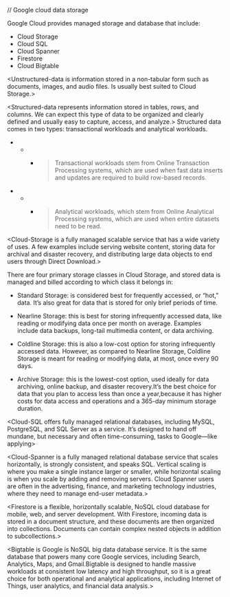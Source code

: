 // Google cloud data storage
<!--  
  Every application needs to store data,and different applications and workloads require different storage database solutions.
  Google Cloud offers relational and non-relational databases and worldwide object storage.
 -->

Google Cloud provides managed storage and database that include: 
  * Cloud Storage 
  * Cloud SQL 
  * Cloud Spanner 
  * Firestore
  * Cloud Bigtable
 
<!-- Unstructured and structured Data -->
  <Unstructured-data is information stored in a non-tabular form such as documents, images, and audio files. Is usually best suited to Cloud Storage.>

  <Structured-data represents information stored in tables, rows, and columns. We can expect this type of data to be organized and clearly defined and usually easy to capture, access, and analyze.>
    Structured data comes in two types: transactional workloads and analytical workloads.

- - - > Transactional workloads stem from Online Transaction Processing systems,  which are used when fast data inserts and updates are required to build row-based records.

- - - > Analytical workloads, which stem from Online Analytical Processing systems, which are used when entire datasets need to be read.


<Cloud-Storage is a fully managed scalable service that has a wide variety of uses. A few examples include serving website content, storing data for archival and disaster recovery, and distributing large data objects to end users through Direct Download.>

There are four primary storage classes in Cloud Storage, and stored data is managed and billed according to which class it belongs in:

  * Standard Storage: is considered best for frequently accessed, or “hot,” data.
  It’s also great for data that is stored for only brief periods of time.

  * Nearline Storage: this is best for storing infrequently accessed data,        like reading or modifying data once per month on average. 
  Examples include data backups, long-tail multimedia content, or data archiving.

  * Coldline Storage: this is also a low-cost option for storing infrequently accessed data. However, as compared to Nearline Storage, Coldline Storage is meant for reading or modifying data, at most, once every 90 days.

  * Archive Storage: this is the lowest-cost option, used ideally for data archiving, online backup, and disaster recovery.It’s the best choice for data that you plan to access less than once a year,because it has higher costs for data access and operations and a 365-day minimum storage duration.

<!-- Cloud Storage files are organized into buckets.
A bucket needs a globally unique name and a specific geographic location for where it should be stored, and an ideal location for a bucket is where latency is minimized. 
-->

<!-- SQL Managed services -->

  <Cloud-SQL offers fully managed relational databases, including MySQL, PostgreSQL, and SQL Server as a service. It’s designed to hand off mundane, but necessary and often time-consuming, tasks to Google—like applying>

  <Cloud-Spanner is a fully managed relational database service that scales horizontally, is strongly consistent, and speaks SQL. Vertical scaling is where you make a single instance larger or smaller, while horizontal scaling is when you scale by adding and removing servers. Cloud Spanner users are often in the advertising, finance, and marketing technology industries, where they need to manage end-user metadata.>

<!-- NoSQL Managed services -->  

  <Firestore is a flexible, horizontally scalable, NoSQL cloud database for mobile, web, and server development. With Firestore, incoming data is stored in a document structure, and these documents are then organized into collections.  Documents can contain complex nested objects in addition to subcollections.>

  <Bigtable is Google is NoSQL big data database service. It is the same database that powers many core Google services, including Search, Analytics, Maps, and Gmail.Bigtable is designed to handle massive workloads at consistent low latency and high throughput, so it is a great choice for both operational and analytical applications, including Internet of Things, user analytics, and financial data analysis.>
